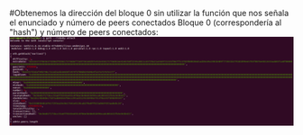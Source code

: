 #Obtenemos la dirección del bloque 0 sin utilizar la función que nos señala el enunciado y número de peers conectados
Bloque 0 (correspondería al "hash") y número de peers conectados: 
![alt text](https://github.com/PedroCCBlck/Dise-o-y-desarrollo/blob/master/PEC1/block%200%20rinkeby.png "Bloque 0")

